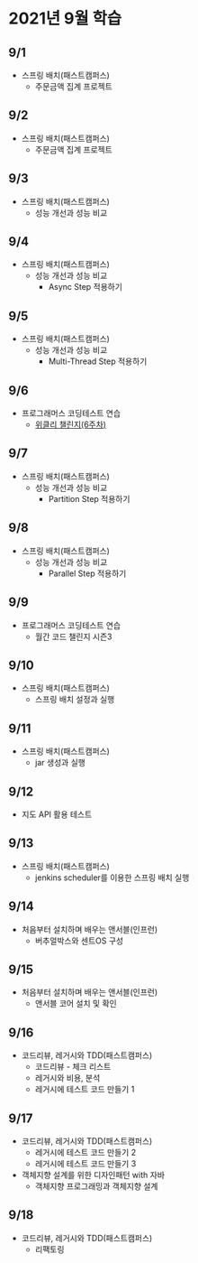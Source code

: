 # 2021년 9월 학습

## 9/1

- 스프링 배치(패스트캠퍼스)
  - 주문금액 집계 프로젝트

## 9/2

- 스프링 배치(패스트캠퍼스)
  - 주문금액 집계 프로젝트

## 9/3

- 스프링 배치(패스트캠퍼스)
  - 성능 개선과 성능 비교

## 9/4

- 스프링 배치(패스트캠퍼스)
  - 성능 개선과 성능 비교
    - Async Step 적용하기

## 9/5

- 스프링 배치(패스트캠퍼스)
  - 성능 개선과 성능 비교
    - Multi-Thread Step 적용하기

## 9/6

- 프로그래머스 코딩테스트 연습
  - [위클리 챌린지(6주차)](https://github.com/jsyang-dev/study-algorithm/tree/master/src/main/java/me/study/algorithm/programmers/challenge/weekly/week6)

## 9/7

- 스프링 배치(패스트캠퍼스)
  - 성능 개선과 성능 비교
    - Partition Step 적용하기

## 9/8

- 스프링 배치(패스트캠퍼스)
  - 성능 개선과 성능 비교
    - Parallel Step 적용하기

## 9/9

- 프로그래머스 코딩테스트 연습
  - 월간 코드 챌린지 시즌3

## 9/10

- 스프링 배치(패스트캠퍼스)
  - 스프링 배치 설정과 실행

## 9/11

- 스프링 배치(패스트캠퍼스)
  - jar 생성과 실행

## 9/12

- 지도 API 활용 테스트

## 9/13

- 스프링 배치(패스트캠퍼스)
  - jenkins scheduler를 이용한 스프링 배치 실행

## 9/14

- 처음부터 설치하며 배우는 앤서블(인프런)
  - 버추얼박스와 센트OS 구성

## 9/15

- 처음부터 설치하며 배우는 앤서블(인프런)
  - 앤서블 코어 설치 및 확인

## 9/16

- 코드리뷰, 레거시와 TDD(패스트캠퍼스)
  - 코드리뷰 - 체크 리스트
  - 레거시와 비용, 분석
  - 레거시에 테스트 코드 만들기 1

## 9/17

- 코드리뷰, 레거시와 TDD(패스트캠퍼스)
  - 레거시에 테스트 코드 만들기 2
  - 레거시에 테스트 코드 만들기 3
- 객체지향 설계를 위한 디자인패턴 with 자바
  - 객체지향 프로그래밍과 객체지향 설계

## 9/18

- 코드리뷰, 레거시와 TDD(패스트캠퍼스)
  - 리팩토링
  